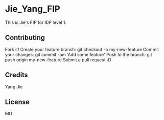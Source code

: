# Jie_Yang_FIP

This is Jie's FIP for IDP level 1.

## Contributing

Fork it!
Create your feature branch: git checkout -b my-new-feature
Commit your changes: git commit -am 'Add some feature'
Push to the branch: git push origin my-new-feature
Submit a pull request :D


## Credits

Yang Jie

## License

MIT